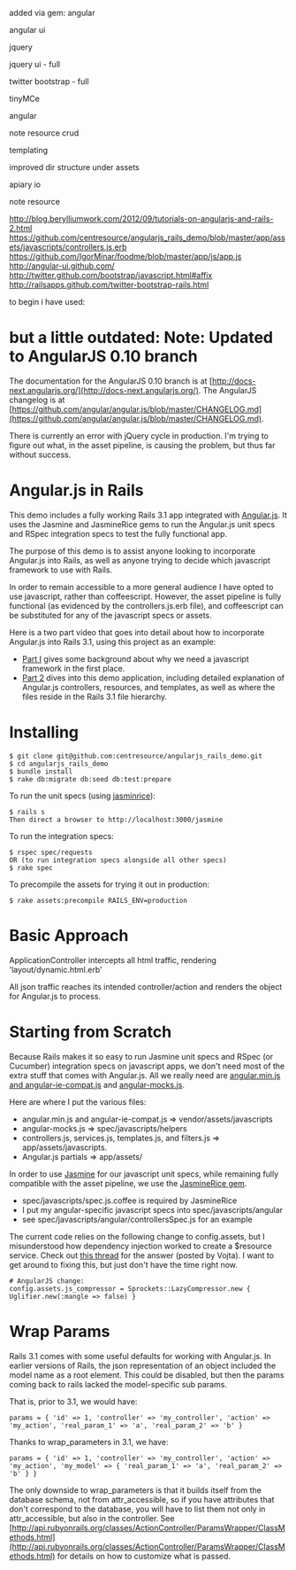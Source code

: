 added via gem:
 angular

 angular ui
 
 jquery
 
 jquery ui - full
 
 twitter bootstrap - full
 
 tinyMCe

angular
 
 note resource crud
 
 templating
 
 improved dir structure under assets

apiary io
 
 note resource

http://blog.berylliumwork.com/2012/09/tutorials-on-angularjs-and-rails-2.html
https://github.com/centresource/angularjs_rails_demo/blob/master/app/assets/javascripts/controllers.js.erb
https://github.com/IgorMinar/foodme/blob/master/app/js/app.js
http://angular-ui.github.com/
http://twitter.github.com/bootstrap/javascript.html#affix
http://railsapps.github.com/twitter-bootstrap-rails.html


		
to begin i have used:

but a little outdated:
Note: Updated to AngularJS 0.10 branch
===============================

The documentation for the AngularJS 0.10 branch is at [http://docs-next.angularjs.org/](http://docs-next.angularjs.org/). The AngularJS changelog is at [https://github.com/angular/angular.js/blob/master/CHANGELOG.md](https://github.com/angular/angular.js/blob/master/CHANGELOG.md).

There is currently an error with jQuery cycle in production. I'm trying to figure out what, in the asset pipeline, is causing the problem, but thus far without success.

Angular.js in Rails
================

This demo includes a fully working Rails 3.1 app integrated with [Angular.js](http://angularjs.org/). It uses the Jasmine and JasmineRice gems to run the Angular.js unit specs and RSpec integration specs to test the fully functional app.

The purpose of this demo is to assist anyone looking to incorporate Angular.js into Rails, as well as anyone trying to decide which javascript framework to use with Rails. 

In order to remain accessible to a more general audience I have opted to use javascript, rather than coffeescript. However, the asset pipeline is fully functional (as evidenced by the controllers.js.erb file), and coffeescript can be substituted for any of the javascript specs or assets.

Here is a two part video that goes into detail about how to incorporate Angular.js into Rails 3.1, using this project as an example:

* [Part I](http://vimeo.com/30328747) gives some background about why we need a javascript framework in the first place.
* [Part 2](http://vimeo.com/30329977) dives into this demo application, including detailed explanation of Angular.js controllers, resources, and templates, as well as where the files reside in the Rails 3.1 file hierarchy.


Installing
==========

    $ git clone git@github.com:centresource/angularjs_rails_demo.git
    $ cd angularjs_rails_demo
    $ bundle install
    $ rake db:migrate db:seed db:test:prepare

To run the unit specs (using [jasminrice](https://github.com/bradphelan/jasminerice)):

    $ rails s
    Then direct a browser to http://localhost:3000/jasmine

To run the integration specs:

    $ rspec spec/requests
    OR (to run integration specs alongside all other specs)
    $ rake spec

To precompile the assets for trying it out in production:

    $ rake assets:precompile RAILS_ENV=production


Basic Approach
==============

ApplicationController intercepts all html traffic, rendering 'layout/dynamic.html.erb'

All json traffic reaches its intended controller/action and renders the object for Angular.js to process.


Starting from Scratch
=====================

Because Rails makes it so easy to run Jasmine unit specs and RSpec (or Cucumber) integration specs on javascript apps, we don't need most of the extra stuff that comes with Angular.js. All we really need are [angular.min.js and angular-ie-compat.js](https://github.com/angular/angular-seed/tree/master/app/lib/angular) and [angular-mocks.js](https://github.com/angular/angular-seed/tree/master/test/lib/angular).

Here are where I put the various files:

* angular.min.js and angular-ie-compat.js => vendor/assets/javascripts
* angular-mocks.js => spec/javascripts/helpers
* controllers.js, services.js, templates.js, and filters.js => app/assets/javascripts.
* Angular.js partials => app/assets/

In order to use [Jasmine](https://github.com/pivotal/jasmine) for our javascript unit specs, while remaining fully compatible with the asset pipeline, we use the [JasmineRice gem](https://github.com/bradphelan/jasminerice).

* spec/javascripts/spec.js.coffee is required by JasmineRice
* I put my angular-specific javascript specs into spec/javascripts/angular
* see spec/javascripts/angular/controllersSpec.js for an example


The current code relies on the following change to config.assets, but I misunderstood how dependency injection worked to create a $resource service. Check out [this thread](http://groups.google.com/group/angular/browse_thread/thread/c1740992a86adde2) for the answer (posted by Vojta). I want to get around to fixing this, but just don't have the time right now.

    # AngularJS change:
    config.assets.js_compressor = Sprockets::LazyCompressor.new { Uglifier.new(:mangle => false) }

Wrap Params
===========

Rails 3.1 comes with some useful defaults for working with Angular.js. In earlier versions of Rails, the json representation of an object included the model name as a root element. This could be disabled, but then the params coming back to rails lacked the model-specific sub params.

That is, prior to 3.1, we would have:

    params = { 'id' => 1, 'controller' => 'my_controller', 'action' => 'my_action', 'real_param_1' => 'a', 'real_param_2' => 'b' }

Thanks to wrap_parameters in 3.1, we have:

    params = { 'id' => 1, 'controller' => 'my_controller', 'action' => 'my_action', 'my_model' => { 'real_param_1' => 'a', 'real_param_2' => 'b' } }

The only downside to wrap_parameters is that it builds itself from the database schema, not from attr_accessible, so if you have attributes that don't correspond to the database, you will have to list them not only in attr_accessible, but also in the controller. See [http://api.rubyonrails.org/classes/ActionController/ParamsWrapper/ClassMethods.html](http://api.rubyonrails.org/classes/ActionController/ParamsWrapper/ClassMethods.html) for details on how to customize what is passed.
